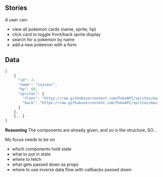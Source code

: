 ## Stories
A user can:
- view all pokemon cards (name, sprite, hp)
- click card to toggle front/back sprite display
- search for a pokemon by name
- add a new pokemon with a form

## Data
```javascript
[
    {
      "id": 2,
      "name": "ivysaur",
      "hp": 60,
      "sprites": {
        "front": "https://raw.githubusercontent.com/PokeAPI/sprites/master/sprites/pokemon/2.png",
        "back": "https://raw.githubusercontent.com/PokeAPI/sprites/master/sprites/pokemon/back/2.png"
      }
    },
    {...}
]
```

**Reasoning**
The components are already given, and so is the structure, SO...

My focus needs to be on
- which components hold state
- what to put in state
- where to fetch
- what gets passed down as props
- where to use inverse data flow with callbacks passed down
